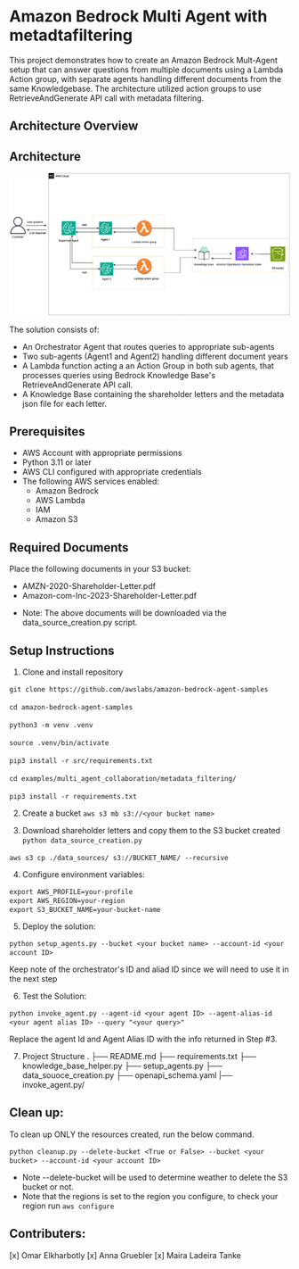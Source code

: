 # Amazon Bedrock Multi Agent with metadtafiltering

This project demonstrates how to create an Amazon Bedrock Mult-Agent setup that can answer questions from multiple documents using a Lambda Action group, with separate agents handling different documents from the same Knowledgebase. The architecture utilized action groups to use RetrieveAndGenerate API call with metadata filtering.

## Architecture Overview

## Architecture
![Architecture](./metadatafiltering.png)

The solution consists of:
- An Orchestrator Agent that routes queries to appropriate sub-agents
- Two sub-agents (Agent1 and Agent2) handling different document years
- A Lambda function acting a an Action Group in both sub agents, that processes queries using Bedrock Knowledge Base's RetrieveAndGenerate API call.
- A Knowledge Base containing the shareholder letters and the metadata json file for each letter.

## Prerequisites

- AWS Account with appropriate permissions
- Python 3.11 or later
- AWS CLI configured with appropriate credentials
- The following AWS services enabled:
  - Amazon Bedrock
  - AWS Lambda
  - IAM
  - Amazon S3

## Required Documents

Place the following documents in your S3 bucket:
- AMZN-2020-Shareholder-Letter.pdf
- Amazon-com-Inc-2023-Shareholder-Letter.pdf

* Note: The above documents will be downloaded via the data_source_creation.py script.

## Setup Instructions

1. Clone and install repository
```
git clone https://github.com/awslabs/amazon-bedrock-agent-samples

cd amazon-bedrock-agent-samples

python3 -m venv .venv

source .venv/bin/activate

pip3 install -r src/requirements.txt

cd examples/multi_agent_collaboration/metadata_filtering/

pip3 install -r requirements.txt
```


2. Create a bucket
```aws s3 mb s3://<your bucket name>```

3. Download shareholder letters and copy them to the S3 bucket created
```python data_source_creation.py```

```aws s3 cp ./data_sources/ s3://BUCKET_NAME/ --recursive```


4. Configure environment variables:
```
export AWS_PROFILE=your-profile
export AWS_REGION=your-region
export S3_BUCKET_NAME=your-bucket-name
```


5. Deploy the solution:
```
python setup_agents.py --bucket <your bucket name> --account-id <your account ID> 
```
Keep note of the orchestrator's ID and aliad ID since we will need to use it in the next step

6. Test the Solution:

```
python invoke_agent.py --agent-id <your agent ID> --agent-alias-id <your agent alias ID> --query "<your query>" 
```

Replace the agent Id and Agent Alias ID with the info returned in Step #3.



7. Project Structure
.
├── README.md
├── requirements.txt
├── knowledge_base_helper.py
├── setup_agents.py
├── data_souoce_creation.py
├── openapi_schema.yaml
|── invoke_agent.py/


## Clean up:

To clean up ONLY the resources created, run the below command.
```
python cleanup.py --delete-bucket <True or False> --bucket <your bucket> --account-id <your account ID>
```

* Note --delete-bucket will be used to determine weather to delete the S3 bucket or not.
* Note that the regions is set to the region you configure, to check your region run ```aws configure```


## Contributers:
[x] Omar Elkharbotly
[x] Anna Gruebler
[x] Maira Ladeira Tanke